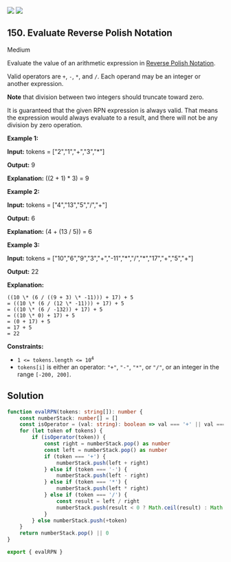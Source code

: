 [![](https://img.shields.io/github/stars/LeetCode-Top-Interview-150/LeetCode-Top-Interview-150?label=Stars&style=flat-square)](https://github.com/LeetCode-Top-Interview-150/LeetCode-Top-Interview-150)
[![](https://img.shields.io/github/forks/LeetCode-Top-Interview-150/LeetCode-Top-Interview-150?label=Fork%20me%20on%20GitHub%20&style=flat-square)](https://github.com/LeetCode-Top-Interview-150/LeetCode-Top-Interview-150/fork)

## 150\. Evaluate Reverse Polish Notation

Medium

Evaluate the value of an arithmetic expression in [Reverse Polish Notation](http://en.wikipedia.org/wiki/Reverse_Polish_notation).

Valid operators are `+`, `-`, `*`, and `/`. Each operand may be an integer or another expression.

**Note** that division between two integers should truncate toward zero.

It is guaranteed that the given RPN expression is always valid. That means the expression would always evaluate to a result, and there will not be any division by zero operation.

**Example 1:**

**Input:** tokens = ["2","1","+","3","\*"]

**Output:** 9

**Explanation:** ((2 + 1) \* 3) = 9 

**Example 2:**

**Input:** tokens = ["4","13","5","/","+"]

**Output:** 6

**Explanation:** (4 + (13 / 5)) = 6 

**Example 3:**

**Input:** tokens = ["10","6","9","3","+","-11","\*","/","\*","17","+","5","+"]

**Output:** 22

**Explanation:**

    ((10 \* (6 / ((9 + 3) \* -11))) + 17) + 5
    = ((10 \* (6 / (12 \* -11))) + 17) + 5
    = ((10 \* (6 / -132)) + 17) + 5
    = ((10 \* 0) + 17) + 5
    = (0 + 17) + 5
    = 17 + 5
    = 22 

**Constraints:**

*   <code>1 <= tokens.length <= 10<sup>4</sup></code>
*   `tokens[i]` is either an operator: `"+"`, `"-"`, `"*"`, or `"/"`, or an integer in the range `[-200, 200]`.

## Solution

```typescript
function evalRPN(tokens: string[]): number {
    const numberStack: number[] = []
    const isOperator = (val: string): boolean => val === '+' || val === '-' || val === '*' || val === '/'
    for (let token of tokens) {
        if (isOperator(token)) {
            const right = numberStack.pop() as number
            const left = numberStack.pop() as number
            if (token === '+') {
                numberStack.push(left + right)
            } else if (token === '-') {
                numberStack.push(left - right)
            } else if (token === '*') {
                numberStack.push(left * right)
            } else if (token === '/') {
                const result = left / right
                numberStack.push(result < 0 ? Math.ceil(result) : Math.floor(result))
            }
        } else numberStack.push(+token)
    }
    return numberStack.pop() || 0
}

export { evalRPN }
```